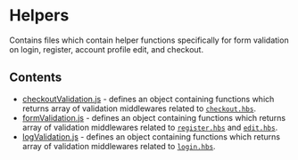 # Helpers
Contains files which contain helper functions specifically for form validation on login, register, account profile edit, and checkout.

## Contents
- [checkoutValidation.js](../helpers/checkoutValidation.js) - defines an object containing functions which returns array of validation middlewares related to [`checkout.hbs`](../views/checkout.hbs).
- [formValidation.js](../helpers/formValidation.js) - defines an object containing functions which returns array of validation middlewares related to [`register.hbs`](../views/register.hbs) and [`edit.hbs`](../views/edit.hbs).
- [logValidation.js](../helpers/logValidation.js) - defines an object containing functions which returns array of validation middlewares related to [`login.hbs`](../views/login.hbs).

